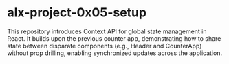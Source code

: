 # alx-project-0x05-setup
This repository introduces Context API for global state management in React. It builds upon the previous counter app, demonstrating how to share state between disparate components (e.g., Header and CounterApp) without prop drilling, enabling synchronized updates across the application.
